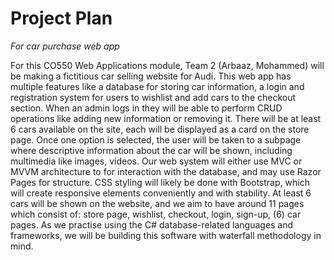 # Project Plan

*For car purchase web app*

For this CO550 Web Applications module, Team 2 (Arbaaz, Mohammed) will be making a fictitious car selling website for Audi. This web app has multiple features like a database for storing car information, a login and registration system for users to wishlist and add cars to the checkout section. When an admin logs in they will be able to perform CRUD operations like adding new information or removing it. There will be at least 6 cars available on the site, each will be displayed as a card on the store page. Once one option is selected, the user will be taken to a subpage where descriptive information about the car will be shown, including multimedia like images, videos. Our web system will either use MVC or MVVM architecture to for interaction with the database, and may use Razor Pages for structure. CSS styling will likely be done with Bootstrap, which will create responsive elements conveniently and with stability. At least 6 cars will be shown on the website, and we aim to have around 11 pages which consist of: store page, wishlist, checkout, login, sign-up, (6) car pages. As we practise using the C# database-related languages and frameworks, we will be building this software with waterfall methodology in mind.
